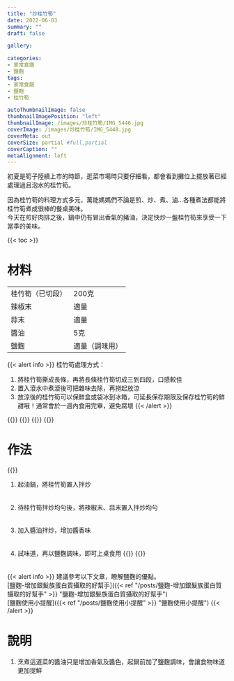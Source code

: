 ```yaml
---
title: "炒桂竹筍"
date: 2022-06-03
summary: ""
draft: false

gallery: 

categories:
- 家常食譜
- 鹽麴
tags:
- 家常食譜
- 鹽麴
- 桂竹筍

autoThumbnailImage: false
thumbnailImagePosition: "left"
thumbnailImage: /images/炒桂竹筍/IMG_5446.jpg
coverImage: /images/炒桂竹筍/IMG_5448.jpg
coverMeta: out
coverSize: partial #full,partial
coverCaption: ""
metaAlignment: left
---
```

初夏是筍子陸續上市的時節，逛菜市場時只要仔細看，都會看到攤位上擺放著已經處理過且泡水的桂竹筍。
<!--more-->
因為桂竹筍的料理方式多元，萬能媽媽們不論是煎、炒、煮、滷…各種煮法都能將桂竹筍煮成很棒的餐桌美味。\
今天在煎好肉排之後，鍋中仍有冒出香氣的豬油，決定快炒一盤桂竹筍來享受一下當季的美味。

{{< toc >}}

# 材料
|||
|:--|:--|
|桂竹筍（已切段）|200克|
|辣椒末|適量|
|蒜末|適量|
|醬油|5克|
|鹽麴|適量（調味用）|

{{< alert info >}}
桂竹筍處理方式：
1. 將桂竹筍撕成長條，再將長條桂竹筍切成三到四段，口感較佳
2. 置入滾水中煮滾後可把雜味去除，再撈起放涼
3. 放涼後的桂竹筍可以保鮮盒或袋冰到冰箱，可延長保存期限及保存桂竹筍的鮮甜哦！通常會於一週內食用完畢，避免腐壞
{{< /alert >}}

{{<image classes="nocaption fancybox fig-33" thumbnail-width="91%" thumbnail-height="91%" src="/images/酸菜桂竹筍湯/IMG_6121.jpg" title="" >}}
{{<image classes="nocaption fancybox fig-33" thumbnail-width="91%" thumbnail-height="91%" src="/images/酸菜桂竹筍湯/IMG_6125.jpg" title="" >}}
{{<image classes="nocaption fancybox fig-33" thumbnail-width="99%" thumbnail-height="99%" src="/images/炒桂竹筍/IMG_5423.jpg" title="" >}}
{{<image classes="clear">}}

# 作法
{{<image classes="clear">}}
1. 起油鍋，將桂竹筍置入拌炒
######
2. 待桂竹筍拌炒均勻後，將辣椒末、蒜末置入拌炒均勻
######
3. 加入醬油拌炒，增加醬香味
######
4. 試味道，再以鹽麴調味，即可上桌食用
{{<image classes="nocaption fancybox fig-100" thumbnail-width="60%" thumbnail-height="60%" src="/images/炒桂竹筍/IMG_5429.jpg" title="" >}}
{{<image classes="clear">}}
######

{{< alert info >}}
建議參考以下文章，瞭解鹽麴的優點。\
[鹽麴-增加銀髮族蛋白質攝取的好幫手]({{< ref "/posts/鹽麴-增加銀髮族蛋白質攝取的好幫手" >}} "鹽麴-增加銀髮族蛋白質攝取的好幫手")\
[鹽麴使用小提醒]({{< ref "/posts/鹽麴使用小提醒" >}} "鹽麴使用小提醒")
{{< /alert >}}

# 說明
1. 烹煮這道菜的醬油只是增加香氣及醬色，起鍋前加了鹽麴調味，會讓食物味道更加提鮮
